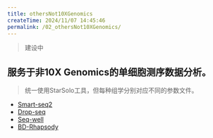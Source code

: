```yaml
---
title: othersNot10XGenomics
createTime: 2024/11/07 14:45:46
permalink: /02_othersNot10XGenomics/
---
```

> 建设中
## 服务于非10X Genomics的单细胞测序数据分析。

> 统一使用StarSolo工具，但每种组学分别对应不同的参数文件。

- [Smart-seq2](./onProgress.md)
- [Drop-seq](./onProgress.md)
- [Seq-well](./onProgress.md)
- [BD-Rhapsody](./onProgress.md)
